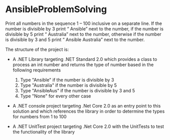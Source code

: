 # AnsibleProblemSolving
Print all numbers in the sequence 1 – 100 inclusive on a separate line. If the number is divisible by 3 print “ Ansible” next to the number, if the number is divisible by 5 print “ Australia” next to the number, otherwise if the number is divisible by 3 and 5 print “ Ansible Australia” next to the number.

The structure of the project is:

- A .NET Library targeting .NET Standard 2.0 which provides a class to process an int number and returns the type of number based in the following requirements
  1. Type "Ansible" if the number is divisible by 3
  2. Type "Australia" if the number is divisible by 5
  3. Type "AnsibleAus" if the number is divisible by 3 and 5
  4. Type "None" for every other case
  
- A .NET console project targeting .Net Core 2.0 as an entry point to this solution and which references the library in order to determine the types for numbers from 1 to 100

- A .NET UnitTest project targeting .Net Core 2.0 with the UnitTests to test the functionality of the library
